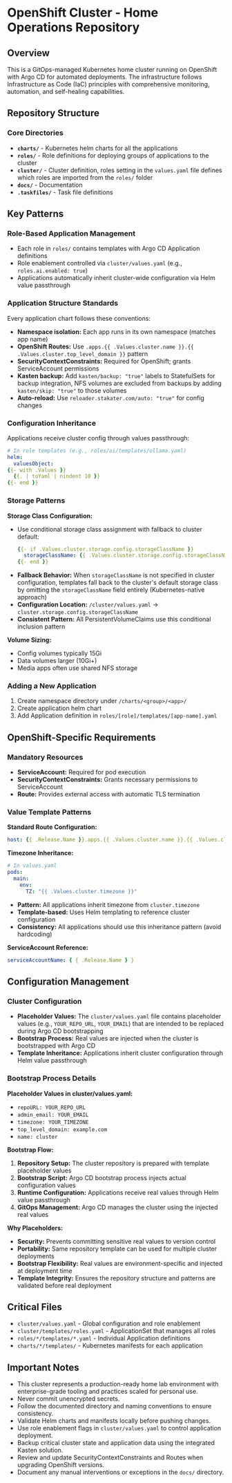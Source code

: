 # OpenShift Cluster - Home Operations Repository

## Overview

This is a GitOps-managed Kubernetes home cluster running on OpenShift with Argo CD for automated deployments. The infrastructure follows Infrastructure as Code (IaC) principles with comprehensive monitoring, automation, and self-healing capabilities.

## Repository Structure

### Core Directories

- **`charts/`** - Kubernetes helm charts for all the applications
- **`roles/`** - Role definitions for deploying groups of applications to the cluster
- **`cluster/`** - Cluster definition, roles setting in the `values.yaml` file defines which roles are imported from the `roles/` folder
- **`docs/`** - Documentation
- **`.taskfiles/`** - Task file definitions

## Key Patterns

### Role-Based Application Management

- Each role in `roles/` contains templates with Argo CD Application definitions
- Role enablement controlled via `cluster/values.yaml` (e.g., `roles.ai.enabled: true`)
- Applications automatically inherit cluster-wide configuration via Helm value passthrough

### Application Structure Standards

Every application chart follows these conventions:

- **Namespace isolation:** Each app runs in its own namespace (matches app name)
- **OpenShift Routes:** Use `.apps.{{ .Values.cluster.name }}.{{ .Values.cluster.top_level_domain }}` pattern
- **SecurityContextConstraints:** Required for OpenShift; grants ServiceAccount permissions
- **Kasten backup:** Add `kasten/backup: "true"` labels to StatefulSets for backup integration, NFS volumes are excluded from backups by adding `kasten/skip: "true"` to those volumes
- **Auto-reload:** Use `reloader.stakater.com/auto: "true"` for config changes

### Configuration Inheritance

Applications receive cluster config through values passthrough:

```yaml
# In role templates (e.g., roles/ai/templates/ollama.yaml)
helm:
  valuesObject:
{{- with .Values }}
  {{. | toYaml | nindent 10 }}
{{- end }}
```

### Storage Patterns

**Storage Class Configuration:**

- Use conditional storage class assignment with fallback to cluster default:
  ```yaml
  {{- if .Values.cluster.storage.config.storageClassName }}
    storageClassName: {{ .Values.cluster.storage.config.storageClassName }}
  {{- end }}
  ```
- **Fallback Behavior:** When `storageClassName` is not specified in cluster configuration, templates fall back to the cluster's default storage class by omitting the `storageClassName` field entirely (Kubernetes-native approach)
- **Configuration Location:** `/cluster/values.yaml` → `cluster.storage.config.storageClassName`
- **Consistent Pattern:** All PersistentVolumeClaims use this conditional inclusion pattern

**Volume Sizing:**

- Config volumes typically 15Gi
- Data volumes larger (10Gi+)
- Media apps often use shared NFS storage

### Adding a New Application

1. Create namespace directory under `/charts/<group>/<app>/`
2. Create application helm chart
3. Add Application definition in `roles/[role]/templates/[app-name].yaml`

## OpenShift-Specific Requirements

### Mandatory Resources

- **ServiceAccount:** Required for pod execution
- **SecurityContextConstraints:** Grants necessary permissions to ServiceAccount
- **Route:** Provides external access with automatic TLS termination

### Value Template Patterns

**Standard Route Configuration:**

```yaml
host: {{ .Release.Name }}.apps.{{ .Values.cluster.name }}.{{ .Values.cluster.top_level_domain }}
```

**Timezone Inheritance:**

```yaml
# In values.yaml
pods:
  main:
    env:
      TZ: "{{ .Values.cluster.timezone }}"
```

- **Pattern:** All applications inherit timezone from `cluster.timezone`
- **Template-based:** Uses Helm templating to reference cluster configuration
- **Consistency:** All applications should use this inheritance pattern (avoid hardcoding)

**ServiceAccount Reference:**

```yaml
serviceAccountName: { { .Release.Name } }
```

## Configuration Management

### Cluster Configuration

- **Placeholder Values:** The `cluster/values.yaml` file contains placeholder values (e.g., `YOUR_REPO_URL`, `YOUR_EMAIL`) that are intended to be replaced during Argo CD bootstrapping
- **Bootstrap Process:** Real values are injected when the cluster is bootstrapped with Argo CD
- **Template Inheritance:** Applications inherit cluster configuration through Helm value passthrough

### Bootstrap Process Details

**Placeholder Values in cluster/values.yaml:**

- `repoURL: YOUR_REPO_URL`
- `admin_email: YOUR_EMAIL`
- `timezone: YOUR_TIMEZONE`
- `top_level_domain: example.com`
- `name: cluster`

**Bootstrap Flow:**

1. **Repository Setup:** The cluster repository is prepared with template placeholder values
2. **Bootstrap Script:** Argo CD bootstrap process injects actual configuration values
3. **Runtime Configuration:** Applications receive real values through Helm value passthrough
4. **GitOps Management:** Argo CD manages the cluster using the injected real values

**Why Placeholders:**

- **Security:** Prevents committing sensitive real values to version control
- **Portability:** Same repository template can be used for multiple cluster deployments
- **Bootstrap Flexibility:** Real values are environment-specific and injected at deployment time
- **Template Integrity:** Ensures the repository structure and patterns are validated before real deployment

## Critical Files

- `cluster/values.yaml` - Global configuration and role enablement
- `cluster/templates/roles.yaml` - ApplicationSet that manages all roles
- `roles/*/templates/*.yaml` - Individual Application definitions
- `charts/*/templates/` - Kubernetes manifests for each application

## Important Notes

- This cluster represents a production-ready home lab environment with enterprise-grade tooling and practices scaled for personal use.
- Never commit unencrypted secrets.
- Follow the documented directory and naming conventions to ensure consistency.
- Validate Helm charts and manifests locally before pushing changes.
- Use role enablement flags in `cluster/values.yaml` to control application deployment.
- Backup critical cluster state and application data using the integrated Kasten solution.
- Review and update SecurityContextConstraints and Routes when upgrading OpenShift versions.
- Document any manual interventions or exceptions in the `docs/` directory.
